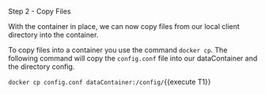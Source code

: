 Step 2 - Copy Files

With the container in place, we can now copy files from our local client directory into the container.

To copy files into a container you use the command `docker cp`. The following command will copy the `config.conf` file 
into our dataContainer and the directory config.

`docker cp config.conf dataContainer:/config/`{{execute T1}}